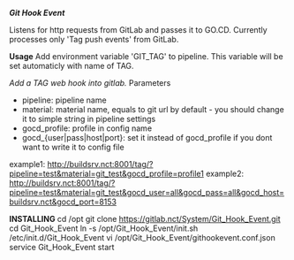 ***Git Hook Event***

Listens for http requests from GitLab and passes it to GO.CD.
Currently processes only 'Tag push events' from GitLab.

**Usage**
Add environment variable 'GIT_TAG' to pipeline. This variable will be set automaticly with name of TAG.

*Add a TAG web hook into gitlab.*
Parameters
- pipeline: pipeline name
- material: material name, equals to git url by default - you should change it to simple string in pipeline settings
- gocd_profile: profile in config name
- gocd_{user|pass|host|port}: set it instead of gocd_profile if you dont want to write it to config file

example1:
http://buildsrv.nct:8001/tag/?pipeline=test&material=git_test&gocd_profile=profile1
example2:
http://buildsrv.nct:8001/tag/?pipeline=test&material=git_test&gocd_user=all&gocd_pass=all&gocd_host=buildsrv.nct&gocd_port=8153

**INSTALLING**
cd /opt
git clone https://gitlab.nct/System/Git_Hook_Event.git
cd Git_Hook_Event
ln -s /opt/Git_Hook_Event/init.sh /etc/init.d/Git_Hook_Event
vi /opt/Git_Hook_Event/githookevent.conf.json
service Git_Hook_Event start